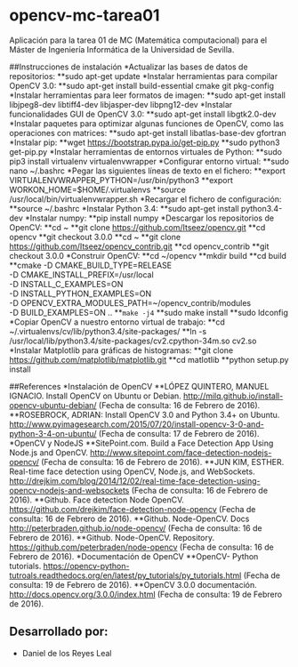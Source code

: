 # opencv-mc-tarea01
Aplicación para la tarea 01 de MC (Matemática computacional) para el Máster de Ingeniería Informática de la Universidad de Sevilla.

##Instrucciones de instalación
*Actualizar las bases de datos de repositorios:
**sudo apt-get update
*Instalar herramientas para compilar OpenCV 3.0:
**sudo apt-get install build-essential cmake git pkg-config
*Instalar herramientas para leer formatos de imagen:
**sudo apt-get install libjpeg8-dev libtiff4-dev libjasper-dev libpng12-dev
*Instalar funcionalidades GUI de OpenCV 3.0:
**sudo apt-get install libgtk2.0-dev
*Instalar paquetes para optimizar algunas funciones de OpenCV, como las operaciones con matrices:
**sudo apt-get install libatlas-base-dev gfortran
*Instalar pip:
**wget https://bootstrap.pypa.io/get-pip.py
**sudo python3 get-pip.py
*Instalar herramientas de entornos virtuales de Python:
**sudo pip3 install virtualenv virtualenvwrapper
*Configurar entorno virtual:
**sudo nano ~/.bashrc
*Pegar las siguientes líneas de texto en el fichero:
**export VIRTUALENVWRAPPER_PYTHON=/usr/bin/python3
**export WORKON_HOME=$HOME/.virtualenvs
**source /usr/local/bin/virtualenvwrapper.sh
*Recargar el fichero de configuración:
**source ~/.bashrc
*Instalar Python 3.4:
**sudo apt-get install python3.4-dev
*Instalar numpy:
**pip install numpy
*Descargar los repositorios de OpenCV:
**cd ~
**git clone https://github.com/Itseez/opencv.git
**cd opencv
**git checkout 3.0.0
**cd ~
**git clone https://github.com/Itseez/opencv_contrib.git
**cd opencv_contrib
**git checkout 3.0.0
*Construir OpenCV:
**cd ~/opencv
**mkdir build
**cd build
**cmake -D CMAKE_BUILD_TYPE=RELEASE \
	-D CMAKE_INSTALL_PREFIX=/usr/local \
	-D INSTALL_C_EXAMPLES=ON \
	-D INSTALL_PYTHON_EXAMPLES=ON \
	-D OPENCV_EXTRA_MODULES_PATH=~/opencv_contrib/modules \
	-D BUILD_EXAMPLES=ON ..
**<code>make -j4</code>
**sudo make install
**sudo ldconfig
*Copiar OpenCV a nuestro entorno virtual de trabajo:
**cd ~/.virtualenvs/cv/lib/python3.4/site-packages/
**ln -s /usr/local/lib/python3.4/site-packages/cv2.cpython-34m.so cv2.so
*Instalar Matplotlib para gráficas de histogramas:
**git clone https://github.com/matplotlib/matplotlib.git
**cd matlotlib
**python setup.py install

##References
*Instalación de OpenCV
**LÓPEZ QUINTERO, MANUEL IGNACIO. Install OpenCV on Ubuntu or Debian. http://milq.github.io/install-opencv-ubuntu-debian/ (Fecha de consulta: 16 de Febrero de 2016).
**ROSEBROCK, ADRIAN: Install OpenCV 3.0 and Python 3.4+ on Ubuntu. http://www.pyimagesearch.com/2015/07/20/install-opencv-3-0-and-python-3-4-on-ubuntu/ (Fecha de consulta: 17 de Febrero de 2016).
*OpenCV y NodeJS
**SitePoint.com. Build a Face Detection App Using Node.js and OpenCV. http://www.sitepoint.com/face-detection-nodejs-opencv/ (Fecha de consulta: 16 de Febrero de 2016).
**JUN KIM, ESTHER. Real-time face detection using OpenCV, Node.js, and WebSockets. http://drejkim.com/blog/2014/12/02/real-time-face-detection-using-opencv-nodejs-and-websockets (Fecha de consulta: 16 de Febrero de 2016).
**Github. Face detection Node OpenCV. https://github.com/drejkim/face-detection-node-opencv (Fecha de consulta: 16 de Febrero de 2016).
**Github. Node-OpenCV. Docs http://peterbraden.github.io/node-opencv/ (Fecha de consulta: 16 de Febrero de 2016).
**Github. Node-OpenCV. Repository. https://github.com/peterbraden/node-opencv (Fecha de consulta: 16 de Febrero de 2016).
*Documentación de OpenCV
**OpenCV- Python tutorials. https://opencv-python-tutroals.readthedocs.org/en/latest/py_tutorials/py_tutorials.html (Fecha de consulta: 19 de Febrero de 2016).
**OpenCV 3.0.0 documentación. http://docs.opencv.org/3.0.0/index.html (Fecha de consulta: 19 de Febrero de 2016).



## Desarrollado por:
* Daniel de los Reyes Leal
